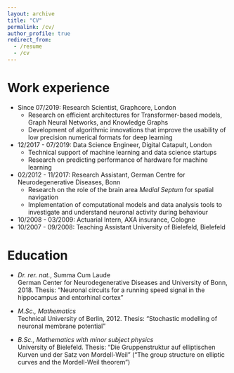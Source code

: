 ```yaml
---
layout: archive
title: "CV"
permalink: /cv/
author_profile: true
redirect_from:
  - /resume
  - /cv
---
```

Work experience
======
* Since 07/2019: Research Scientist, Graphcore, London
  * Research on efficient architectures for Transformer-based models, Graph Neural Networks, and Knowledge Graphs
  * Development of algorithmic innovations that improve the usability of low precision numerical formats for deep learning
* 12/2017 - 07/2019: Data Science Engineer, Digital Catapult, London
  * Technical support of machine learning and data science startups 
  * Research on predicting performance of hardware for machine learning
* 02/2012 - 11/2017: Research Assistant, German Centre for Neurodegenerative Diseases, Bonn
  * Research on the role of the brain area *Medial Septum* for spatial navigation
  * Implementation of computational models and data analysis tools to investigate and understand neuronal activity during behaviour
* 10/2008 - 03/2009: Actuarial Intern, AXA insurance, Cologne
* 10/2007 - 09/2008: Teaching Assistant University of Bielefeld, Bielefeld

Education
======
* *Dr. rer. nat.*, Summa Cum Laude <br> 
German Center for Neurodegenerative Diseases and University of Bonn, 2018. Thesis: “Neuronal circuits for a running speed signal in the hippocampus and entorhinal cortex”


* *M.Sc., Mathematics* <br>
Technical University of Berlin, 2012. Thesis: “Stochastic modelling of neuronal membrane potential”

* *B.Sc., Mathematics with minor subject physics* <br>
University of Bielefeld. Thesis: “Die Gruppenstruktur auf elliptischen Kurven und der Satz von Mordell-Weil” (“The group structure on elliptic curves and the Mordell-Weil theorem”)
